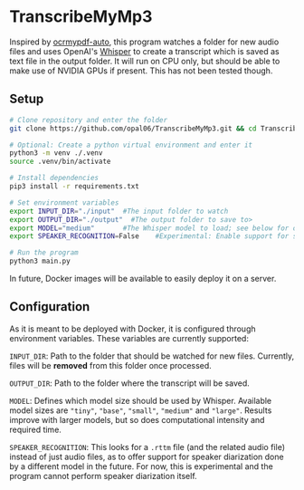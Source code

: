 # TranscribeMyMp3

Inspired by [ocrmypdf-auto](https://github.com/cmccambridge/ocrmypdf-auto/tree/master), this program watches a folder for new audio files and uses OpenAI's [Whisper](https://github.com/openai/whisper) to create a transcript which is saved as text file in the output folder. It will run on CPU only, but should be able to make use of NVIDIA GPUs if present. This has not been tested though.

## Setup
```bash
# Clone repository and enter the folder
git clone https://github.com/opal06/TranscribeMyMp3.git && cd TranscribeMyMp3/

# Optional: Create a python virtual environment and enter it
python3 -m venv ./.venv
source .venv/bin/activate

# Install dependencies
pip3 install -r requirements.txt

# Set environment variables
export INPUT_DIR="./input"  #The input folder to watch
export OUTPUT_DIR="./output"  #The output folder to save to>
export MODEL="medium"       #The Whisper model to load; see below for options>
export SPEAKER_RECOGNITION=False    #Experimental: Enable support for speaker segmentation files>

# Run the program
python3 main.py
```
In future, Docker images will be available to easily deploy it on a server.

## Configuration
As it is meant to be deployed with Docker, it is configured through environment variables. These variables are currently supported:

`INPUT_DIR`: Path to the folder that should be watched for new files. Currently, files will be **removed** from this folder once processed.

`OUTPUT_DIR`: Path to the folder where the transcript will be saved.

`MODEL`: Defines which model size should be used by Whisper. Available model sizes are `"tiny"`, `"base"`, `"small"`, `"medium"` and `"large"`. Results improve with larger models, but so does computational intensity and required time. 

`SPEAKER_RECOGNITION`: This looks for a `.rttm` file (and the related audio file) instead of just audio files, as to offer support for speaker diarization done by a different model in the future. For now, this is experimental and the program cannot perform speaker diarization itself.

